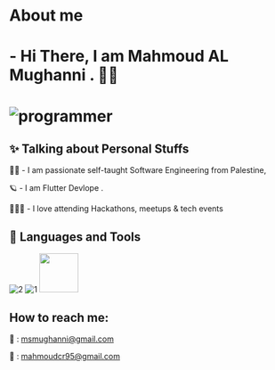 # About me

# - Hi There, I am Mahmoud AL Mughanni . 👋🏽

# ![programmer](https://user-images.githubusercontent.com/43685429/215832061-ee85b24f-7b8e-4e5e-8c26-603c91af8225.gif) 

## ✨ Talking about Personal Stuffs

👩‍💻 - I am passionate self-taught Software Engineering from Palestine, 

🪐 - I am Flutter Devlope . 

👨🏽‍💻 - I love attending Hackathons, meetups & tech events






## 💫  Languages and Tools 

![2](https://user-images.githubusercontent.com/43685429/215842153-80decf14-01e4-4e90-8db3-06ea07fd28e8.svg)
![1](https://user-images.githubusercontent.com/43685429/215842161-2a359701-9e3f-4c5f-85c1-7cc603d3909c.svg)
<img src="https://user-images.githubusercontent.com/43685429/215845977-8de23deb-a6d2-4110-8828-ddfac565be24.png" width=70 height=70>


## How to reach me: 

📩 : msmughanni@gmail.com

📩 : mahmoudcr95@gmail.com


